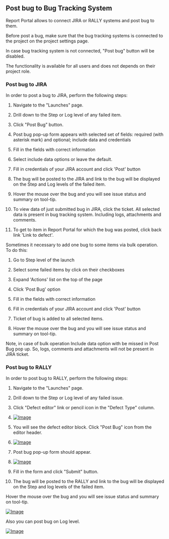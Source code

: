 Post bug to Bug Tracking System
--------------------------------

Report Portal allows to connect JIRA or RALLY systems and post bug to them.

Before post a bug, make sure that the bug tracking systems is connected to the
project on the project settings page.

In case bug tracking system is not connected, "Post bug" button will be
disabled.

The functionality is available for all users and does not depends on their project role.

### Post bug to JIRA

In order to post a bug to JIRA, perform the following steps:

1. Navigate to the "Launches" page.

2. Drill down to the Step or Log level of any failed item.

3. Click "Post Bug" button.

4. Post bug pop-up form appears with selected set of fields: required (with asterisk mark) and optional; 
include data and credentials

5. Fill in the fields with correct information

6. Select include data options or leave the default.

7. Fill in credentials of your JIRA account and click 'Post' button

8. The bug will be posted to the JIRA and link to the bug will be displayed on the
Step and Log levels of the failed item.

9. Hover the mouse over the bug and you will see issue status and summary on
tool-tip.
 
10. To view data of just submitted bug in JIRA, click the ticket. All selected data is present in bug tracking system.
Including logs, attachments and comments.

11. To get to item in Report Portal for which the bug was posted, click back link 'Link to defect'. 

Sometimes it necessary to add one bug to some items via bulk operation. To do this:

1. Go to Step level of the launch

2. Select some failed items by click on their checkboxes

3. Expand 'Actions' list on the top of the page

4. Click 'Post Bug' option

5. Fill in the fields with correct information

6. Fill in credentials of your JIRA account and click 'Post' button

7. Ticket of bug is added to all selected items.

8. Hover the mouse over the bug and you will see issue status and summary on
tool-tip.

Note,
in case of bulk operation Include data option with be missed in Post Bug pop up. So, logs, comments and attachments will not
be present in JIRA ticket.


### Post bug to RALLY

In order to post bug to RALLY, perform the following steps:

1. Navigate to the "Launches" page.

2. Drill down to the Step or Log level of any failed issue.

3. Click "Defect editor" link or pencil icon in the "Defect Type" column. 

4. [ ![Image](Images/pic_110.jpg) ](Images/pic_110.jpg)

5. You will see the defect editor block. Click "Post Bug" icon from the
    editor header.

6. [ ![Image](Images/pic_115.jpg) ](Images/pic_115.jpg)

7. Post bug pop-up form should appear.

8. [ ![Image](Images/pic_121.jpg) ](Images/pic_121.jpg)

9. Fill in the form and click "Submit" button.

10. The bug will be posted to the RALLY and link to the bug will be displayed on the
Step and log levels of the failed item.

Hover the mouse over the bug and you will see issue status and summary on
tool-tip.

[ ![Image](Images/pic_127.jpg) ](Images/pic_127.jpg)

Also you can post bug on Log level.

[ ![Image](Images/pic_118.jpg) ](Images/pic_118.jpg)

